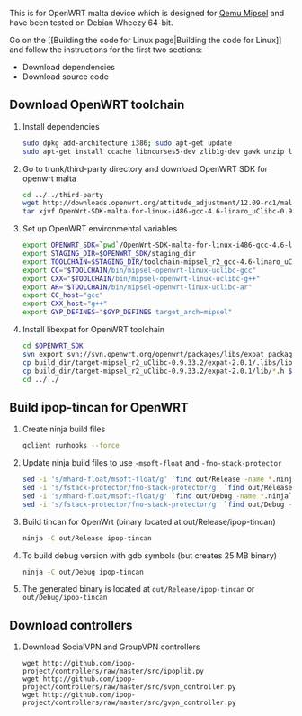 This is for OpenWRT malta device which is designed for
[Qemu Mipsel](http://wiki.openwrt.org/doc/howto/qemu) and have been tested
on Debian Wheezy 64-bit.

Go on the [[Building the code for Linux page|Building the code for Linux]]
and follow the instructions for the first two sections:

* Download dependencies
* Download source code

## Download OpenWRT toolchain

1. Install dependencies

   ```bash
   sudo dpkg add-architecture i386; sudo apt-get update
   sudo apt-get install ccache libncurses5-dev zlib1g-dev gawk unzip libc6:i386 libstdc++6:i386 zlib1g:i386
   ```

2.  Go to trunk/third-party directory and download OpenWRT SDK for openwrt malta

    ```bash
    cd ../../third-party
    wget http://downloads.openwrt.org/attitude_adjustment/12.09-rc1/malta/generic/OpenWrt-SDK-malta-for-linux-i486-gcc-4.6-linaro_uClibc-0.9.33.2.tar.bz2
    tar xjvf OpenWrt-SDK-malta-for-linux-i486-gcc-4.6-linaro_uClibc-0.9.33.2.tar.bz2
    ```

3.  Set up OpenWRT environmental variables

    ```bash
    export OPENWRT_SDK=`pwd`/OpenWrt-SDK-malta-for-linux-i486-gcc-4.6-linaro_uClibc-0.9.33.2
    export STAGING_DIR=$OPENWRT_SDK/staging_dir
    export TOOLCHAIN=$STAGING_DIR/toolchain-mipsel_r2_gcc-4.6-linaro_uClibc-0.9.33.2/
    export CC="$TOOLCHAIN/bin/mipsel-openwrt-linux-uclibc-gcc"
    export CXX="$TOOLCHAIN/bin/mipsel-openwrt-linux-uclibc-g++"
    export AR="$TOOLCHAIN/bin/mipsel-openwrt-linux-uclibc-ar"
    export CC_host="gcc"
    export CXX_host="g++"
    export GYP_DEFINES="$GYP_DEFINES target_arch=mipsel"
    ```

4. Install libexpat for OpenWRT toolchain

    ```bash
    cd $OPENWRT_SDK
    svn export svn://svn.openwrt.org/openwrt/packages/libs/expat package/expat; make
    cp build_dir/target-mipsel_r2_uClibc-0.9.33.2/expat-2.0.1/.libs/libexpat.a $TOOLCHAIN/lib
    cp build_dir/target-mipsel_r2_uClibc-0.9.33.2/expat-2.0.1/lib/*.h $TOOLCHAIN/include/
    cd ../../
    ```

## Build ipop-tincan for OpenWRT

1.  Create ninja build files

    ```bash
    gclient runhooks --force
    ```

2. Update ninja build files to use ```-msoft-float``` and ```-fno-stack-protector```

    ```bash
    sed -i 's/mhard-float/msoft-float/g' `find out/Release -name *.ninja`
    sed -i 's/fstack-protector/fno-stack-protector/g' `find out/Release -name *.ninja`
    sed -i 's/mhard-float/msoft-float/g' `find out/Debug -name *.ninja`
    sed -i 's/fstack-protector/fno-stack-protector/g' `find out/Debug -name *.ninja`
    ```

3.  Build tincan for OpenWrt (binary located at out/Release/ipop-tincan)

    ```bash
    ninja -C out/Release ipop-tincan
    ```

4.  To build debug version with gdb symbols (but creates 25 MB binary)

    ```bash
    ninja -C out/Debug ipop-tincan
    ```
5.  The generated binary is located at `out/Release/ipop-tincan` or
    `out/Debug/ipop-tincan`

## Download controllers

1.  Download SocialVPN and GroupVPN controllers

    ```
    wget http://github.com/ipop-project/controllers/raw/master/src/ipoplib.py
    wget http://github.com/ipop-project/controllers/raw/master/src/svpn_controller.py
    wget http://github.com/ipop-project/controllers/raw/master/src/gvpn_controller.py
    ````